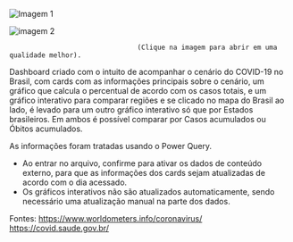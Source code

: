 ![Imagem 1](https://user-images.githubusercontent.com/65839541/83472038-a3c89700-a45c-11ea-9eb3-27fcac7da29a.png)

![imagem 2](https://user-images.githubusercontent.com/65839541/83472041-a62af100-a45c-11ea-8c95-94a4350c5cbd.png)


                                    (Clique na imagem para abrir em uma qualidade melhor).

Dashboard criado com o intuito de acompanhar o cenário do COVID-19 no Brasil, com cards com as informações principais sobre o cenário, um gráfico que calcula o percentual de acordo com os casos totais, e um gráfico interativo para comparar regiões e se clicado no mapa do Brasil ao lado, é levado para um outro gráfico interativo só que por Estados brasileiros. Em ambos é possível comparar por Casos acumulados ou Óbitos acumulados.

As informações foram tratadas usando o Power Query.

* Ao entrar no arquivo, confirme para ativar os dados de conteúdo externo, para que as informações dos cards sejam atualizadas de acordo com o dia acessado.
* Os gráficos interativos não são atualizados automaticamente, sendo necessário uma atualização manual na parte dos dados.

Fontes: https://www.worldometers.info/coronavirus/
        https://covid.saude.gov.br/
